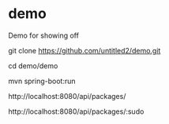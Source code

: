 # demo
Demo for showing off

git clone https://github.com/untitled2/demo.git

cd demo/demo

mvn spring-boot:run


http://localhost:8080/api/packages/

http://localhost:8080/api/packages/:sudo
